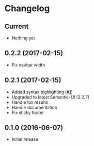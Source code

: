 Changelog
=========

Current
-------

- Nothing yet

0.2.2 (2017-02-15)
------------------

- Fix navbar width

0.2.1 (2017-02-15)
------------------

- Added syntax highlighting ([#1](https://github.com/apihackers/devpi-semantic-ui/pull/1))
- Upgraded to latest Semantic-UI (2.2.7)
- Handle tox results
- Handle documentation
- Fix sticky footer

0.1.0 (2016-06-07)
------------------

- Initial release
